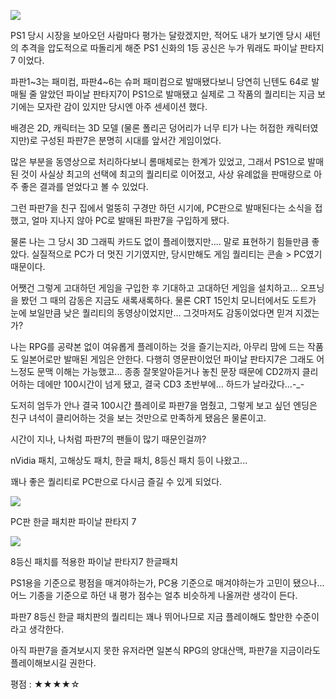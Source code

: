 ![](./0.jpg)

PS1 당시 시장을 보아오던 사람마다 평가는 달랐겠지만, 적어도 내가 보기엔 당시 새턴의 추격을 압도적으로 따돌리게 해준 PS1 신화의 1등 공신은 누가 뭐래도 파이날 판타지7 이었다.

파판1~3는 패미컴, 파판4~6는 슈퍼 패미컴으로 발매됐다보니 당연히 닌텐도 64로 발매될 줄 알았던 파이날 판타지7이 PS1으로 발매됐고 실제로 그 작품의 퀄리티는 지금 보기에는 모자란 감이 있지만 당시엔 아주 센세이션 했다.

배경은 2D, 캐릭터는 3D 모델 (물론 폴리곤 덩어리가 너무 티가 나는 허접한 캐릭터였지만)로 구성된 파판7은 분명히 시대를 앞서간 게임이었다.

많은 부분을 동영상으로 처리하다보니 롬매체로는 한계가 있었고, 그래서 PS1으로 발매된 것이 사실상 최고의 선택에 최고의 퀄리티로 이어졌고, 사상 유례없을 판매량으로 아주 좋은 결과를 얻었다고 볼 수 있었다.

그런 파판7을 친구 집에서 멀뚱히 구경만 하던 시기에, PC판으로 발매된다는 소식을 접했고, 얼마 지나지 않아 PC로 발매된 파판7을 구입하게 됐다.

물론 나는 그 당시 3D 그래픽 카드도 없이 플레이했지만.... 말로 표현하기 힘들만큼 좋았다. 실질적으로 PC가 더 멋진 기기였지만, 당시만해도 게임 퀄리티는 콘솔 > PC였기 때문이다.

어쨋건 그렇게 고대하던 게임을 구입한 후 기대하고 고대하던 게임을 설치하고... 오프닝을 봤던 그 때의 감동은 지금도 새록새록하다. 물론 CRT 15인치 모니터에서도 도트가 눈에 보일만큼 낮은 퀄리티의 동영상이었지만... 그것마저도 감동이었다면 믿겨 지겠는가?

나는 RPG를 공략본 없이 여유롭게 플레이하는 것을 즐기는지라, 아무리 맘에 드는 작품도 일본어로만 발매된 게임은 안한다. 다행히 영문판이었던 파이날 판타지7은 그래도 어느정도 문맥 이해는 가능했고... 종종 잘못알아듣거나 놓친 문장 때문에 CD2까지 클리어하는 데에만 100시간이 넘게 됐고, 결국 CD3 초반부에... 하드가 날라갔다...-_-

도저히 엄두가 안나 결국 100시간 플레이로 파판7을 멈췄고, 그렇게 보고 싶던 엔딩은 친구 녀석이 클리어하는 것을 보는 것만으로 만족하게 됐음은 물론이고.

시간이 지나, 나처럼 파판7의 팬들이 많기 때문인걸까?

nVidia 패치, 고해상도 패치, 한글 패치, 8등신 패치 등이 나왔고...

꽤나 좋은 퀄리티로 PC판으로 다시금 즐길 수 있게 되었다.

![](./1.jpg)

PC판 한글 패치판 파이날 판타지 7

![](./2.jpg)

8등신 패치를 적용한 파이날 판타지7 한글패치

PS1용을 기준으로 평점을 매겨야하는가, PC용 기준으로 매겨야하는가 고민이 됐으나... 어느 기종을 기준으로 하던 내 평가 점수는 얼추 비슷하게 나올꺼란 생각이 든다.

파판7 8등신 한글 패치판의 퀄리티는 꽤나 뛰어나므로 지금 플레이해도 할만한 수준이라고 생각한다.

아직 파판7을 즐겨보시지 못한 유저라면 일본식 RPG의 양대산맥, 파판7을 지금이라도 플레이해보시길 권한다.

평점 : ★★★★☆
